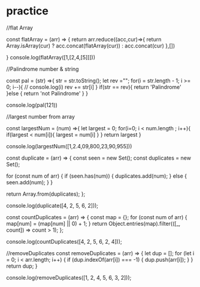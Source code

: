 # practice

//flat Array

const flatArray = (arr) => {
    return arr.reduce((acc,cur)=>{
      return  Array.isArray(cur) ? acc.concat(flatArray(cur)) : acc.concat(cur)
    },[])
    
}
console.log(flatArray([1,[2,4,[5]]]))

//Palindrome number & string 

const pal = (str) =>{
    str = str.toString();
    let rev ="";
    for(i = str.length - 1; i >= 0; i--){
        // console.log(i)
        rev += str[i]
    }
    if(str == rev){
        return 'Palindrome'
    }else {
        return 'not Palindrome'
    }
}

console.log(pal(121))



//largest number from array

const largestNum = (num) =>{
    let largest = 0;
    for(i=0; i < num.length ; i++){
        if(largest < num[i]){
            largest = num[i]
        }
    }
    return largest
}


console.log(largestNum([1,2.4,09,800,23,90,955]))



const duplicate = (arr) => {
  const seen = new Set();
  const duplicates = new Set();

  for (const num of arr) {
    if (seen.has(num)) {
      duplicates.add(num);
    } else {
      seen.add(num);
    }
  }

  return Array.from(duplicates);
};

console.log(duplicate([4, 2, 5, 6, 2]));




const countDuplicates = (arr) => {
  const map = {};
  for (const num of arr) {
    map[num] = (map[num] || 0) + 1;
  }
  return Object.entries(map).filter(([_, count]) => count > 1);
};

console.log(countDuplicates([4, 2, 5, 6, 2, 4])); 





//removeDuplicates
const removeDuplicates = (arr) => {
    let dup = [];
    for (let i = 0; i < arr.length; i++) {
        if (dup.indexOf(arr[i]) === -1) {
            dup.push(arr[i]);
        }
    }
    return dup;
}

console.log(removeDuplicates([1, 2, 4, 5, 6, 3, 2]));

















